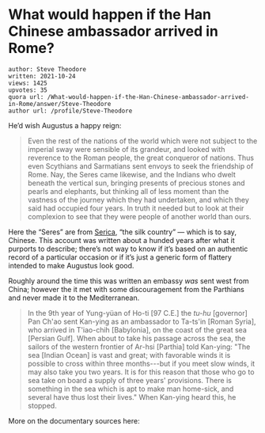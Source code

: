 # What would happen if the Han Chinese ambassador arrived in Rome?

	author: Steve Theodore
	written: 2021-10-24
	views: 1425
	upvotes: 35
	quora url: /What-would-happen-if-the-Han-Chinese-ambassador-arrived-in-Rome/answer/Steve-Theodore
	author url: /profile/Steve-Theodore


He’d wish Augustus a happy reign:

> Even the rest of the nations of the world which were not subject to the imperial sway were sensible of its grandeur, and looked with reverence to the Roman people, the great conqueror of nations. Thus even Scythians and Sarmatians sent envoys to seek the friendship of Rome. Nay, the Seres came likewise, and the Indians who dwelt beneath the vertical sun, bringing presents of precious stones and pearls and elephants, but thinking all of less moment than the vastness of the journey which they had undertaken, and which they said had occupied four years. In truth it needed but to look at their complexion to see that they were people of another world than ours.

Here the “Seres” are from [Serica](https://en.wikipedia.org/wiki/Serica), “the silk country” — which is to say, Chinese. This account was written about a hunded years after what it purports to describe; there’s not way to know if it’s based on an authentic record of a particular occasion or if it’s just a generic form of flattery intended to make Augustus look good.

Roughly around the time this was written an embassy _was_  sent west from China; however the it met with some discouragement from the Parthians and never made it to the Mediterranean.

> In the 9th year of Yung-yüan of Ho-ti [97 C.E.] the _tu-hu_  [governor] Pan Ch'ao sent Kan-ying as an ambassador to Ta-ts'in [Roman Syria], who arrived in T'iao-chih [Babylonia], on the coast of the great sea [Persian Gulf]. When about to take his passage across the sea, the sailors of the western frontier of Ar-hsi [Parthia] told Kan-ying: "The sea [Indian Ocean] is vast and great; with favorable winds it is possible to cross within three months---but if you meet slow winds, it may also take you two years. It is for this reason that those who go to sea take on board a supply of three years' provisions. There is something in the sea which is apt to make man home-sick, and several have thus lost their lives." When Kan-ying heard this, he stopped.

More on the documentary sources here:



